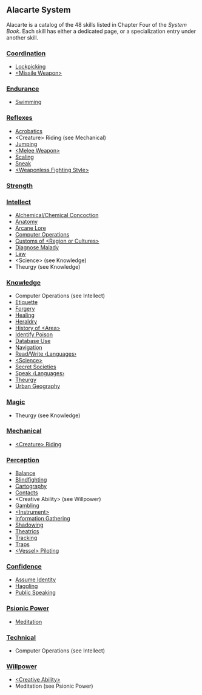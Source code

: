 Alacarte System
-----------------

Alacarte is a catalog of the 48 skills listed in Chapter Four of the _System Book_. Each skill has either a dedicated page, or a specialization entry under another skill.

### [Coordination](Coordination.md)

- [Lockpicking](SleightOfHand.md#lockpicking)
- [&lt;Missile Weapon&gt;](Marksmanship.md#missile-weapon)

### [Endurance](Endurance.md)

- [Swimming](Swimming.md#swimming)

### [Reflexes](Reflexes.md)

- [Acrobatics](Acrobatics.md#acrobatics)
- &lt;Creature&gt; Riding (see Mechanical)
- [Jumping](ClimbJump.md#jumping)
- [&lt;Melee Weapon&gt;](MeleeCombat.md#melee-weapon)
- [Scaling](ClimbJump.md#scaling)
- [Sneak](Sneak.md#sneak)
- [&lt;Weaponless Fighting Style&gt;](Fighting.md#weaponless-fighting-style)

### [Strength](Strength.md)

### [Intellect](Intellect.md)

- [Alchemical/Chemical Concoction](Scholar.md#alchemychemistry)
- [Anatomy](Scholar.md#anatomy)
- [Arcane Lore](Scholar.md#arcane-lore)
- [Computer Operations](Tech.md#computer-operations)
- [Customs of &lt;Region or Cultures&gt;](Scholar.md#customs-of-region-or-cultures)
- [Diagnose Malady](Medicine.md#diagnose-malady)
- [Law](Scholar.md#law)
- &lt;Science&gt; (see Knowledge)
- Theurgy (see Knowledge)

### [Knowledge](Knowledge.md)

- Computer Operations (see Intellect)
- [Etiquette](Scholar.md#etiquette)
- [Forgery](Artist.md#forgery)
- [Healing](Medicine.md#healing)
- [Heraldry](Scholar.md#heraldry)
- [History of &lt;Area&gt;](Scholar.md#history-of-area)
- [Identify Poison](Identify.md#identify-poison)
- [Database Use](Investigation.md#database-use)
- [Navigation](Navigation.md#navigation)
- [Read/Write &lsaquo;Languages&rsaquo;](Languages.md#readwrite-languages)
- [&lt;Science&gt;](Science.md)
- [Secret Societies](Scholar.md#secret-societies)
- [Speak &lsaquo;Languages&rsaquo;](Languages.md#speak-languages)
- [Theurgy](Theurgy.md)
- [Urban Geography](Streetwise.md#urban-geography)

### [Magic](Magic.md)

- Theurgy (see Knowledge)

### [Mechanical](Mechanical.md)

- [&lt;Creature&gt; Riding](Riding.md#creature-riding)

### [Perception](Perception.md)

- [Balance](Acrobatics.md#balance)
- [Blindfighting](Fighting.md#blindfighting)
- [Cartography](Navigation.md#cartography)
- [Contacts](Streetwise.md#contacts)
- &lt;Creative Ability&gt; (see Willpower)
- [Gambling](Gambling.md#gambling)
- [&lt;Instrument&gt;](Artist.md#instrument)
- [Information Gathering](Investigation.md#information-gathering)
- [Shadowing](Search.md#shadowing)
- [Theatrics](Con.md#theatrics)
- [Tracking](Search.md#tracking)
- [Traps](Traps.md#traps)
- [&lt;Vessel&gt; Piloting](Piloting.md#vessel-piloting)

### [Confidence](Confidence.md)

- [Assume Identity](Con.md#assume-identity)
- [Haggling](Persuasion.md#haggling)
- [Public Speaking](Persuasion.md#public-speaking)

### [Psionic Power](PsionicPower.md)

- [Meditation](Meditation.md)

### [Technical](Technical.md)

- Computer Operations (see Intellect)

### [Willpower](Willpower.md)

- [&lt;Creative Ability&gt;](CreativeAbility.md)
- Meditation (see Psionic Power)
